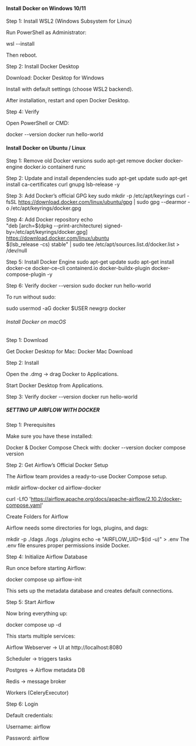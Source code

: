 #### Install Docker on Windows 10/11

Step 1: Install WSL2 (Windows Subsystem for Linux)

Run PowerShell as Administrator:

wsl --install

Then reboot.

Step 2: Install Docker Desktop

Download: Docker Desktop for Windows

Install with default settings (choose WSL2 backend).

After installation, restart and open Docker Desktop.

Step 4: Verify

Open PowerShell or CMD:

docker --version
docker run hello-world

#### Install Docker on Ubuntu / Linux

Step 1: Remove old Docker versions
sudo apt-get remove docker docker-engine docker.io containerd runc

Step 2: Update and install dependencies
sudo apt-get update
sudo apt-get install ca-certificates curl gnupg lsb-release -y

Step 3: Add Docker’s official GPG key
sudo mkdir -p /etc/apt/keyrings
curl -fsSL https://download.docker.com/linux/ubuntu/gpg | sudo gpg --dearmor -o /etc/apt/keyrings/docker.gpg

Step 4: Add Docker repository
echo \
  "deb [arch=$(dpkg --print-architecture) signed-by=/etc/apt/keyrings/docker.gpg] https://download.docker.com/linux/ubuntu \
  $(lsb_release -cs) stable" | sudo tee /etc/apt/sources.list.d/docker.list > /dev/null

Step 5: Install Docker Engine
sudo apt-get update
sudo apt-get install docker-ce docker-ce-cli containerd.io docker-buildx-plugin docker-compose-plugin -y

Step 6: Verify
docker --version
sudo docker run hello-world

To run without sudo:

sudo usermod -aG docker $USER
newgrp docker

###### Install Docker on macOS

Step 1: Download

Get Docker Desktop for Mac: Docker Mac Download

Step 2: Install

Open the .dmg → drag Docker to Applications.

Start Docker Desktop from Applications.

Step 3: Verify
docker --version
docker run hello-world

##### SETTING UP AIRFLOW WITH DOCKER

Step 1: Prerequisites

Make sure you have these installed:

Docker & Docker Compose
Check with:
docker --version
docker compose version

Step 2: Get Airflow’s Official Docker Setup

The Airflow team provides a ready-to-use Docker Compose setup.

mkdir airflow-docker
cd airflow-docker

curl -LfO 'https://airflow.apache.org/docs/apache-airflow/2.10.2/docker-compose.yaml'

Create Folders for Airflow

Airflow needs some directories for logs, plugins, and dags:

mkdir -p ./dags ./logs ./plugins
echo -e "AIRFLOW_UID=$(id -u)" > .env
The .env file ensures proper permissions inside Docker.

Step 4: Initialize Airflow Database

Run once before starting Airflow:

docker compose up airflow-init

This sets up the metadata database and creates default connections.

 Step 5: Start Airflow

Now bring everything up:

docker compose up -d

This starts multiple services:

Airflow Webserver → UI at http://localhost:8080

Scheduler → triggers tasks

Postgres → Airflow metadata DB

Redis → message broker

Workers (CeleryExecutor)

Step 6: Login

Default credentials:

Username: airflow

Password: airflow
